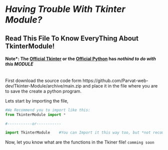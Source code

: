 # _Having Trouble With Tkinter Module?_<br/>
## Read This File To Know EveryThing About TkinterModule!
#### Note*: The [Official Tkinter](https://docs.python.org/3/library/tkinter.html) or the [Official Python](https://www.python.org) has *nothind to do with this MODULE*
<br/>
First download the source code form https://github.com/Parvat-web-dev/Tkinter-Module/archive/main.zip and place it in the file where you are to save the create a python program.

Lets start by importing the file,
```python
#We Recommend you to import like this:
from TkinterModule import *

#-----------or-----------

import TkinterModule    #You can Import it this way too, but *not recommended*
```

Now, let you know what are the functions in the Tkiner file!
`comming soon`
